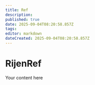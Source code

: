 ```yaml
---
title: Ref
description: 
published: true
date: 2025-09-04T08:20:58.857Z
tags: 
editor: markdown
dateCreated: 2025-09-04T08:20:58.857Z
---
```


# RijenRef
Your content here